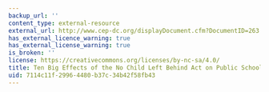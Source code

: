 ```yaml
---
backup_url: ''
content_type: external-resource
external_url: http://www.cep-dc.org/displayDocument.cfm?DocumentID=263
has_external_licence_warning: true
has_external_license_warning: true
is_broken: ''
license: https://creativecommons.org/licenses/by-nc-sa/4.0/
title: Ten Big Effects of the No Child Left Behind Act on Public Schools
uid: 7114c11f-2996-4480-b37c-34b42f58fb43
---
```

